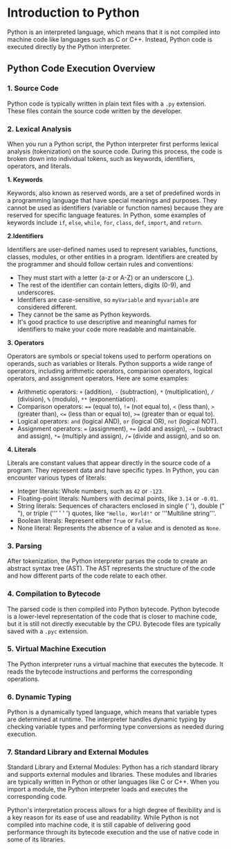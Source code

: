 # Introduction to Python

Python is an interpreted language, which means that it is not compiled into machine code like languages such as C or C++. Instead, Python code is executed directly by the Python interpreter.

## Python Code Execution Overview

### 1. Source Code

Python code is typically written in plain text files with a `.py` extension. These files contain the source code written by the developer.

### 2. Lexical Analysis 

When you run a Python script, the Python interpreter first performs lexical analysis (tokenization) on the source code. During this process, the code is broken down into individual tokens, such as keywords, identifiers, operators, and literals.

**1. Keywords**

Keywords, also known as reserved words, are a set of predefined words in a programming language that have special meanings and purposes. They cannot be used as identifiers (variable or function names) because they are reserved for specific language features. In Python, some examples of keywords include `if`, `else`, `while`, `for`, `class`, `def`, `import`, and `return`.

**2.Identifiers**

Identifiers are user-defined names used to represent variables, functions, classes, modules, or other entities in a program. Identifiers are created by the programmer and should follow certain rules and conventions:

- They must start with a letter (a-z or A-Z) or an underscore (_).
- The rest of the identifier can contain letters, digits (0-9), and underscores.
- Identifiers are case-sensitive, so `myVariable` and `myvariable` are considered different.
- They cannot be the same as Python keywords.
- It's good practice to use descriptive and meaningful names for identifiers to make your code more readable and maintainable.

**3. Operators**

Operators are symbols or special tokens used to perform operations on operands, such as variables or literals. Python supports a wide range of operators, including arithmetic operators, comparison operators, logical operators, and assignment operators. Here are some examples:

- Arithmetic operators: `+` (addition), `-` (subtraction), `*` (multiplication), `/` (division), `%` (modulo), `**` (exponentiation).
- Comparison operators: `==` (equal to), `!=` (not equal to), `<` (less than), `>` (greater than), `<=` (less than or equal to), `>=` (greater than or equal to).
- Logical operators: `and` (logical AND), `or` (logical OR), `not` (logical NOT).
- Assignment operators: `=` (assignment), `+=` (add and assign), `-=` (subtract and assign), `*=` (multiply and assign), `/=` (divide and assign), and so on.

**4. Literals**

Literals are constant values that appear directly in the source code of a program. They represent data and have specific types. In Python, you can encounter various types of literals:

- Integer literals: Whole numbers, such as `42` or `-123`.
- Floating-point literals: Numbers with decimal points, like `3.14` or `-0.01`.
- String literals: Sequences of characters enclosed in single (' '), double (" "), or triple (''' ' ' ') quotes, like `"Hello, World!"` or '''Multiline string'''.
- Boolean literals: Represent either `True` or `False`.
- None literal: Represents the absence of a value and is denoted as `None`.

### 3. Parsing

After tokenization, the Python interpreter parses the code to create an abstract syntax tree (AST). The AST represents the structure of the code and how different parts of the code relate to each other.

### 4. Compilation to Bytecode

The parsed code is then compiled into Python bytecode. Python bytecode is a lower-level representation of the code that is closer to machine code, but it is still not directly executable by the CPU. Bytecode files are typically saved with a `.pyc` extension.

### 5. Virtual Machine Execution

The Python interpreter runs a virtual machine that executes the bytecode. It reads the bytecode instructions and performs the corresponding operations.

### 6. Dynamic Typing

Python is a dynamically typed language, which means that variable types are determined at runtime. The interpreter handles dynamic typing by checking variable types and performing type conversions as needed during execution.

### 7. Standard Library and External Modules

Standard Library and External Modules: Python has a rich standard library and supports external modules and libraries. These modules and libraries are typically written in Python or other languages like C or C++. When you import a module, the Python interpreter loads and executes the corresponding code.

Python's interpretation process allows for a high degree of flexibility and is a key reason for its ease of use and readability. While Python is not compiled into machine code, it is still capable of delivering good performance through its bytecode execution and the use of native code in some of its libraries.